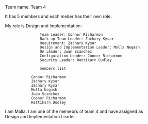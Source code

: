 Team name: Team 4

It has 5 members and each meber has their own role.

My role is Design and Implementation: 


                    Team Leader: Connor Richarmon
                    Back up Team Leader: Zachary Kysar
                    Requirement: Zachary Kysar
                    Design and Implementation Leader: Molla Negash
                    QA Leader: Juan Scanchez
                    Configuration Leader: Coonor Richarmon
                    Security Leader: Rattikarn Dudley
                    
                    members list
                    
                Connor Richarmon
                Zachary Kysar
                Zachary Kysar
                Molla Negash
                Juan Scanchez
                Coonor Richarmon
                Rattikarn Dudley

I am Molla. I am one of the memebrs of team 4 and have assigned as Design and Implementation Leader.



